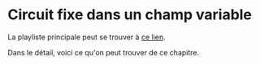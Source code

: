 # Circuit fixe dans un champ variable 

La playliste principale peut se trouver à [ce lien](https://youtube.com/playlist?list=PLEABsk5Xlyk5OhMn3ZsopsAKc5sKcb1QC).

Dans le détail, voici ce qu'on peut trouver de ce chapitre.


